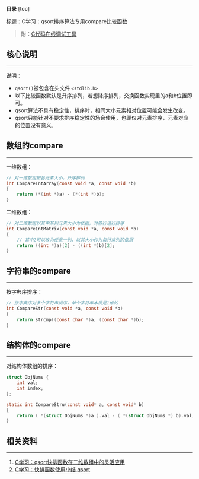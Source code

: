 
**目录**
[toc]

标题：C学习：qsort排序算法专用compare比较函数


> 附：[C代码在线调试工具](https://c.runoob.com/compile/11)

## 核心说明
----

说明：
 - `qsort()`被包含在头文件 `<stdlib.h>`
 - 以下比较函数默认是升序排列，若想降序排列，交换函数实现里的a和b位置即可。
 - qsort算法不具有稳定性，排序时，相同大小元素相对位置可能会发生改变。
 - qsort只能针对不要求排序稳定性的场合使用，也即仅对元素排序，元素对应的位置没有意义。

## 数组的compare
------

一维数组：
```c
// 对一维数组按各元素大小，升序排列
int CompareIntArray(const void *a, const void *b)
{
    return (*(int *)a) - (*(int *)b);
}
```
二维数组：

```c
// 对二维数组以其中某列元素大小为依据，对各行进行排序
int CompareIntMatrix(const void *a, const void *b)
{
    // 其中2可以改为任意一列，以其大小作为每行排列的依据
    return ((int *)a)[2] - ((int *)b)[2];
}
```

## 字符串的compare
------

按字典序排序：

```c
// 按字典序对多个字符串排序，单个字符串本质是1维的
int CompareStr(const void *a, const void *b)
{
    return strcmp((const char *)a, (const char *)b);
}
```

## 结构体的compare
------

对结构体数组的排序：
```c
struct ObjNums {
    int val;
    int index;
};

static int CompareStru(const void* a, const void* b)
{
    return ( *(struct ObjNums *)a ).val - ( *(struct ObjNums *) b).val;
}
```

## 相关资料
-----
1. [C学习：qsort快排函数在二维数组中的灵活应用](https://blog.csdn.net/qq_17256689/article/details/108937155)
2. [C学习：快排函数使用小结 qsort](https://blog.csdn.net/qq_17256689/article/details/108567201)








